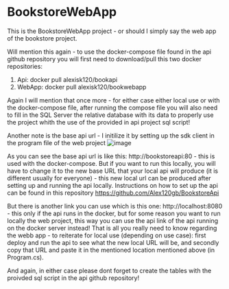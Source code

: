 # BookstoreWebApp
This is the BookstoreWebApp project - or should I simply say the web app of the bookstore project.

Will mention this again - to use the docker-compose file found in the api github repository you will first need to download/pull this two docker repositories:
1) Api: docker pull alexisk120/bookapi
2) WebApp: docker pull alexisk120/bookwebapp

Again I will mention that once more - for either case either local use or with the docker-compose file, after running the compose file you will also need to fill in the SQL Server the relative database with its data to properly use the project whith the use of the provided in api project sql script!

Another note is the base api url - I initilize it by setting up the sdk client in the program file of the web project
![image](https://github.com/Alex120gb/BookstoreWebApp/assets/93439743/793a95c8-6950-49c5-8f9a-5da49b8c1902)

As you can see the base api url is like this: http://bookstoreapi:80 - this is used with the docker-compose. But if you want to run this locally, you will have to change it to the new base URL that your local api will produce (it is different usually for everyone) - this new local url can be produced after setting up and running the api locally. 
Instructions on how to set up the api can be found in this repository https://github.com/Alex120gb/BookstoreApi

But there is another link you can use which is this one: http://localhost:8080 - this only if the api runs in the docker, but for some reason you want to run locally the web project, this way you can use the api link of the api running on the docker server instead!
That is all you really need to know regarding the webb app - to reiterate for local use (depending on use case): first deploy and run the api to see what the new local URL will be, and secondly copy that URL and paste it in the mentioned location mentioned above (in Program.cs).

And again, in either case please dont forget to create the tables with the proivded sql script in the api github repository!
